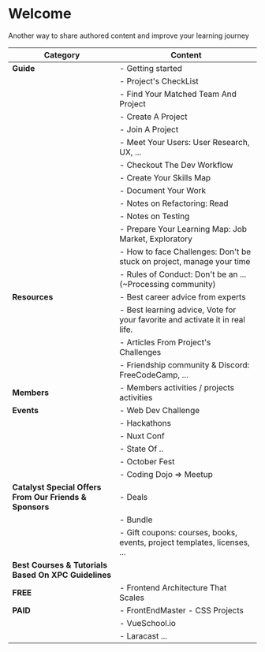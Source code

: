 
# Welcome

Another way to share authored content and improve your learning journey

| **Category**                      | **Content**                                                                                                 |
|-----------------------------------|-------------------------------------------------------------------------------------------------------------|
| **Guide**                         | - Getting started                                                                                           |
|                                   | - Project's CheckList                                                                                       |
|                                   | - Find Your Matched Team And Project                                                                        |
|                                   | - Create A Project                                                                                          |
|                                   | - Join A Project                                                                                            |
|                                   | - Meet Your Users: User Research, UX, ...                                                                   |
|                                   | - Checkout The Dev Workflow                                                                                 |
|                                   | - Create Your Skills Map                                                                                    |
|                                   | - Document Your Work                                                                                        |
|                                   | - Notes on Refactoring: Read                                                                                |
|                                   | - Notes on Testing                                                                                          |
|                                   | - Prepare Your Learning Map: Job Market, Exploratory                                                        |
|                                   | - How to face Challenges: Don't be stuck on project, manage your time                                       |
|                                   | - Rules of Conduct: Don't be an ... (~Processing community)                                                 |
| **Resources**                     | - Best career advice from experts                                                                          |
|                                   | - Best learning advice, Vote for your favorite and activate it in real life.                                |
|                                   | - Articles From Project's Challenges                                                                        |
|                                   | - Friendship community & Discord: FreeCodeCamp, ...                                                         |
| **Members**                       | - Members activities / projects activities                                                                  |
| **Events**                        | - Web Dev Challenge                                                                                        |
|                                   | - Hackathons                                                                                               |
|                                   | - Nuxt Conf                                                                                                |
|                                   | - State Of ..                                                                                              |
|                                   | - October Fest                                                                                             |
|                                   | - Coding Dojo => Meetup                                                                                    |
| **Catalyst Special Offers From Our Friends & Sponsors** | - Deals                                                               |
|                                   | - Bundle                                                                                                   |
|                                   | - Gift coupons: courses, books, events, project templates, licenses, ...                                   |
| **Best Courses & Tutorials Based On XPC Guidelines** |                                                                    |
| **FREE**                          | - Frontend Architecture That Scales                                                                        |
| **PAID**                          | - FrontEndMaster - CSS Projects                                                                            |
|                                   | - VueSchool.io                                                                                             |
|                                   | - Laracast ...                                                                                             |
